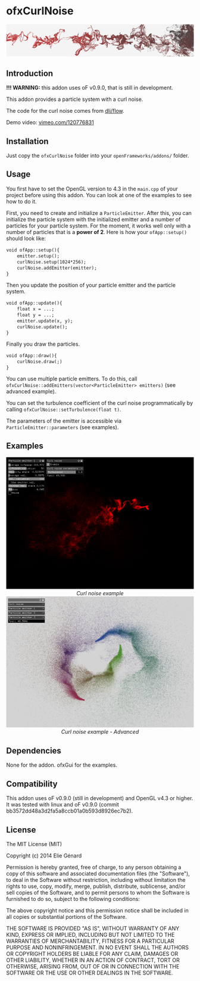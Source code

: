 ofxCurlNoise
============

![Curl noise](header.png)

Introduction
------------

**!!! WARNING:** this addon uses oF v0.9.0, that is still in development.

This addon provides a particle system with a curl noise. 

The code for the curl noise comes from [dli/flow](https://github.com/dli/flow).

Demo video: [vimeo.com/120776831](https://vimeo.com/120776831)

Installation
------------

Just copy the `ofxCurlNoise` folder into your `openFrameworks/addons/` folder.

Usage
-----

You first have to set the OpenGL version to 4.3 in the `main.cpp` of your project before using this addon. You can look at one of the examples to see how to do it.

First, you need to create and initialize a `ParticleEmitter`.
After this, you can initialize the particle system with the initialized emitter and a number of particles for your particle system. For the moment, it works well only with a number of particles that is a **power of 2**. Here is how your `ofApp::setup()` should look like:

    void ofApp::setup(){
    	emitter.setup();
    	curlNoise.setup(1024*256);
        curlNoise.addEmitter(emitter);
    }

Then you update the position of your particle emitter and the particle system.

    void ofApp::update(){
    	float x = ...;
    	float y = ...;
    	emitter.update(x, y);
    	curlNoise.update();
    }

Finally you draw the particles.

    void ofApp::draw(){
    	curlNoise.draw(;)
    }

You can use multiple particle emitters. To do this, call `ofxCurlNoise::addEmitters(vector<ParticleEmitter> emitters)` (see advanced example).

You can set the turbulence coefficient of the curl noise programmatically by calling `ofxCurlNoise::setTurbulence(float t)`.

The parameters of the emitter is accessible via `ParticleEmitter::parameters` (see examples).

Examples
--------

<div align="center">
	<img src="screenshot_1.png" alt="Curl noise">
	<em>Curl noise example</em>
</div>

<div align="center">
	<img src="screenshot_2.png" alt="Curl noise">
	<em>Curl noise example - Advanced</em>
</div>

Dependencies
------------
None for the addon.
ofxGui for the examples.

Compatibility
------------
This addon uses oF v0.9.0 (still in development) and OpenGL v4.3 or higher.
It was tested with linux and oF v0.9.0 (commit bb3572dd48a3d2fa5a8ccb01a0b593d8926ec7b2). 

<!-- TODO 
- Fix ParticleEmitter data.id problem (i.e. if we declare a ParticleEmitter that we don't use -> segfault)

-->

<!--Known issues
-------------->


<!--Version history
-------------->

<!-- It make sense to include a version history here (newest releases first), describing new features and changes to the addon. Use [git tags](http://learn.github.com/p/tagging.html) to mark release points in your repo, too! -->

<!-- 
### Version 0.1 (Date):
Describe relevant changes etc. -->

License
-------
The MIT License (MIT)

Copyright (c) 2014 Elie Génard

Permission is hereby granted, free of charge, to any person obtaining a copy
of this software and associated documentation files (the "Software"), to deal
in the Software without restriction, including without limitation the rights
to use, copy, modify, merge, publish, distribute, sublicense, and/or sell
copies of the Software, and to permit persons to whom the Software is
furnished to do so, subject to the following conditions:

The above copyright notice and this permission notice shall be included in all
copies or substantial portions of the Software.

THE SOFTWARE IS PROVIDED "AS IS", WITHOUT WARRANTY OF ANY KIND, EXPRESS OR
IMPLIED, INCLUDING BUT NOT LIMITED TO THE WARRANTIES OF MERCHANTABILITY,
FITNESS FOR A PARTICULAR PURPOSE AND NONINFRINGEMENT. IN NO EVENT SHALL THE
AUTHORS OR COPYRIGHT HOLDERS BE LIABLE FOR ANY CLAIM, DAMAGES OR OTHER
LIABILITY, WHETHER IN AN ACTION OF CONTRACT, TORT OR OTHERWISE, ARISING FROM,
OUT OF OR IN CONNECTION WITH THE SOFTWARE OR THE USE OR OTHER DEALINGS IN THE
SOFTWARE.